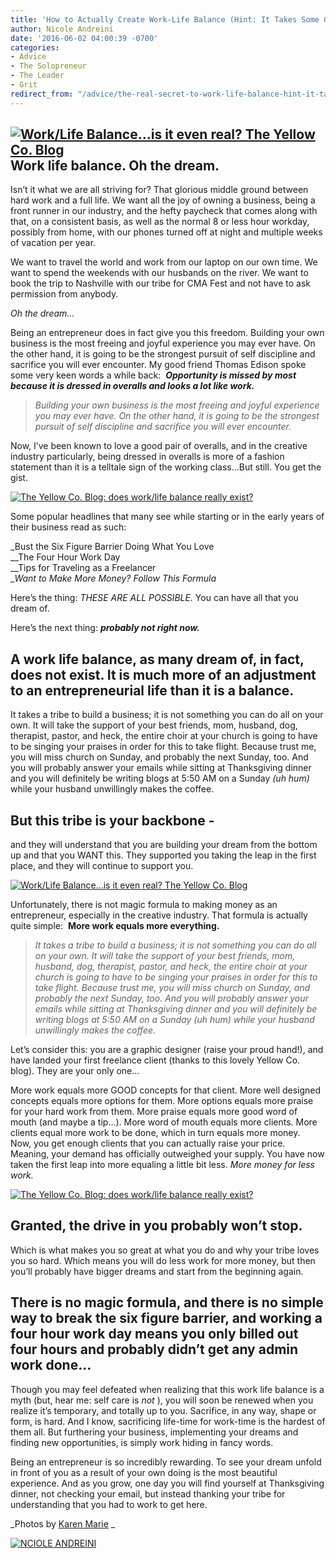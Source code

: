```yaml
---
title: 'How to Actually Create Work-Life Balance (Hint: It Takes Some Grit)'
author: Nicole Andreini
date: '2016-06-02 04:00:39 -0700'
categories:
- Advice
- The Solopreneur
- The Leader
- Grit
redirect_from: "/advice/the-real-secret-to-work-life-balance-hint-it-takes-some-grit/"
---
```


## [![Work/Life Balance...is it even real? The Yellow Co. Blog](http://yellowconference.com/wp-content/uploads/2016/05/MG_1207-1.jpg)](http://yellowconference.com/wp-content/uploads/2016/05/MG_1207-1.jpg)Work life balance. Oh the dream.

Isn’t it what we are all striving for? That glorious middle ground between hard work and a full life. We want all the joy of owning a business, being a front runner in our industry, and the hefty paycheck that comes along with that, on a consistent basis, as well as the normal 8 or less hour workday, possibly from home, with our phones turned off at night and multiple weeks of vacation per year.

We want to travel the world and work from our laptop on our own time. We want to spend the weekends with our husbands on the river. We want to book the trip to Nashville with our tribe for CMA Fest and not have to ask permission from anybody.

_Oh the dream..._

Being an entrepreneur does in fact give you this freedom. Building your own business is the most freeing and joyful experience you may ever have. On the other hand, it is going to be the strongest pursuit of self discipline and sacrifice you will ever encounter. My good friend Thomas Edison spoke some very keen words a while back:  **_Opportunity is missed by most because it is dressed in overalls and looks a lot like work._**

> _Building your own business is the most freeing and joyful experience you may ever have. On the other hand, it is going to be the strongest pursuit of self discipline and sacrifice you will ever encounter._

Now, I’ve been known to love a good pair of overalls, and in the creative industry particularly, being dressed in overalls is more of a fashion statement than it is a telltale sign of the working class…But still. You get the gist.

[![The Yellow Co. Blog: does work/life balance really exist? ](http://yellowconference.com/wp-content/uploads/2016/06/MG_1289.jpg)](http://yellowconference.com/wp-content/uploads/2016/06/MG_1289.jpg)

Some popular headlines that many see while starting or in the early years of their business read as such:

_Bust the Six Figure Barrier Doing What You Love  
__The Four Hour Work Day  
__Tips for Traveling as a Freelancer  
__Want to Make More Money? Follow This Formula_

Here’s the thing: _THESE ARE ALL POSSIBLE._ You can have all that you dream of.

Here’s the next thing: _**probably not right now.**_

## **A work life balance, as many dream of, in fact, does not exist. It is much more of an adjustment to an entrepreneurial life than it is a balance.**

It takes a tribe to build a business; it is not something you can do all on your own. It will take the support of your best friends, mom, husband, dog, therapist, pastor, and heck, the entire choir at your church is going to have to be singing your praises in order for this to take flight. Because trust me, you will miss church on Sunday, and probably the next Sunday, too. And you will probably answer your emails while sitting at Thanksgiving dinner and you will definitely be writing blogs at 5:50 AM on a Sunday _(uh hum)_ while your husband unwillingly makes the coffee.

## **But this tribe is your backbone -**

and they will understand that you are building your dream from the bottom up and that you WANT this. They supported you taking the leap in the first place, and they will continue to support you.  

[![Work/Life Balance...is it even real? The Yellow Co. Blog](http://yellowconference.com/wp-content/uploads/2016/05/MG_1236.jpg)](http://yellowconference.com/wp-content/uploads/2016/05/MG_1236.jpg)

Unfortunately, there is not magic formula to making money as an entrepreneur, especially in the creative industry. That formula is actually quite simple:  **More work equals more everything.**

> _It takes a tribe to build a business; it is not something you can do all on your own. It will take the support of your best friends, mom, husband, dog, therapist, pastor, and heck, the entire choir at your church is going to have to be singing your praises in order for this to take flight. Because trust me, you will miss church on Sunday, and probably the next Sunday, too. And you will probably answer your emails while sitting at Thanksgiving dinner and you will definitely be writing blogs at 5:50 AM on a Sunday (uh hum) while your husband unwillingly makes the coffee._

Let’s consider this: you are a graphic designer (raise your proud hand!), and have landed your first freelance client (thanks to this lovely Yellow Co. blog). They are your only one...

More work equals more GOOD concepts for that client. More well designed concepts equals more options for them. More options equals more praise for your hard work from them. More praise equals more good word of mouth (and maybe a tip...). More word of mouth equals more clients. More clients equal more work to be done, which in turn equals more money.  Now, you get enough clients that you can actually raise your price. Meaning, your demand has officially outweighed your supply. You have now taken the first leap into more equaling a little bit less. _More money for less work._

[![The Yellow Co. Blog: does work/life balance really exist? ](http://yellowconference.com/wp-content/uploads/2016/05/MG_1328.jpg)](http://yellowconference.com/wp-content/uploads/2016/05/MG_1328.jpg)

## Granted, the drive in you probably won’t stop.

Which is what makes you so great at what you do and why your tribe loves you so hard. Which means you will do less work for more money, but then you’ll probably have bigger dreams and start from the beginning again.

## There is no magic formula, and there is no simple way to break the six figure barrier, and working a four hour work day means you only billed out four hours and probably didn’t get any admin work done…

Though you may feel defeated when realizing that this work life balance is a myth (but, hear me: self care is _not_ ), you will soon be renewed when you realize it’s temporary, and totally up to you. Sacrifice, in any way, shape or form, is hard. And I know, sacrificing life-time for work-time is the hardest of them all. But furthering your business, implementing your dreams and finding new opportunities, is simply work hiding in fancy words.

Being an entrepreneur is so incredibly rewarding. To see your dream unfold in front of you as a result of your own doing is the most beautiful experience. And as you grow, one day you will find yourself at Thanksgiving dinner, not checking your email, but instead thanking your tribe for understanding that you had to work to get here.

_Photos by [Karen Marie](http://www.karenmariehernandez.com/) _

[![NCIOLE ANDREINI](http://yellowconference.com/wp-content/uploads/2016/05/NCIOLEANDREINI.jpg)](http://www.studiotwenty-two.com/)
